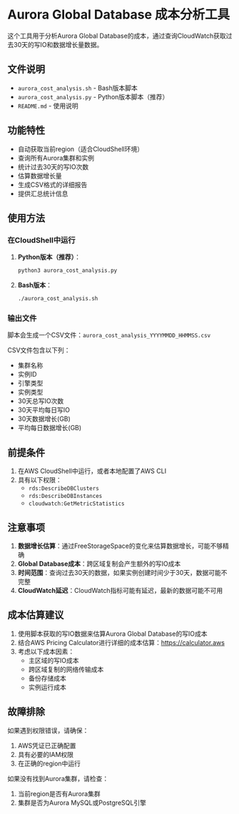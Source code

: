 # Aurora Global Database 成本分析工具

这个工具用于分析Aurora Global Database的成本，通过查询CloudWatch获取过去30天的写IO和数据增长量数据。

## 文件说明

- `aurora_cost_analysis.sh` - Bash版本脚本
- `aurora_cost_analysis.py` - Python版本脚本（推荐）
- `README.md` - 使用说明

## 功能特性

- 自动获取当前region（适合CloudShell环境）
- 查询所有Aurora集群和实例
- 统计过去30天的写IO次数
- 估算数据增长量
- 生成CSV格式的详细报告
- 提供汇总统计信息

## 使用方法

### 在CloudShell中运行

1. **Python版本（推荐）**：
   ```bash
   python3 aurora_cost_analysis.py
   ```

2. **Bash版本**：
   ```bash
   ./aurora_cost_analysis.sh
   ```

### 输出文件

脚本会生成一个CSV文件：`aurora_cost_analysis_YYYYMMDD_HHMMSS.csv`

CSV文件包含以下列：
- 集群名称
- 实例ID
- 引擎类型
- 实例类型
- 30天总写IO次数
- 30天平均每日写IO
- 30天数据增长(GB)
- 平均每日数据增长(GB)

## 前提条件

1. 在AWS CloudShell中运行，或者本地配置了AWS CLI
2. 具有以下权限：
   - `rds:DescribeDBClusters`
   - `rds:DescribeDBInstances`
   - `cloudwatch:GetMetricStatistics`

## 注意事项

1. **数据增长估算**：通过FreeStorageSpace的变化来估算数据增长，可能不够精确
2. **Global Database成本**：跨区域复制会产生额外的写IO成本
3. **时间范围**：查询过去30天的数据，如果实例创建时间少于30天，数据可能不完整
4. **CloudWatch延迟**：CloudWatch指标可能有延迟，最新的数据可能不可用

## 成本估算建议

1. 使用脚本获取的写IO数据来估算Aurora Global Database的写IO成本
2. 结合AWS Pricing Calculator进行详细的成本估算：https://calculator.aws
3. 考虑以下成本因素：
   - 主区域的写IO成本
   - 跨区域复制的网络传输成本
   - 备份存储成本
   - 实例运行成本

## 故障排除

如果遇到权限错误，请确保：
1. AWS凭证已正确配置
2. 具有必要的IAM权限
3. 在正确的region中运行

如果没有找到Aurora集群，请检查：
1. 当前region是否有Aurora集群
2. 集群是否为Aurora MySQL或PostgreSQL引擎
